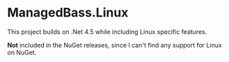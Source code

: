 # ManagedBass.Linux

This project builds on .Net 4.5 while including Linux specific features.

**Not** included in the NuGet releases, since I can't find any support for Linux on NuGet.